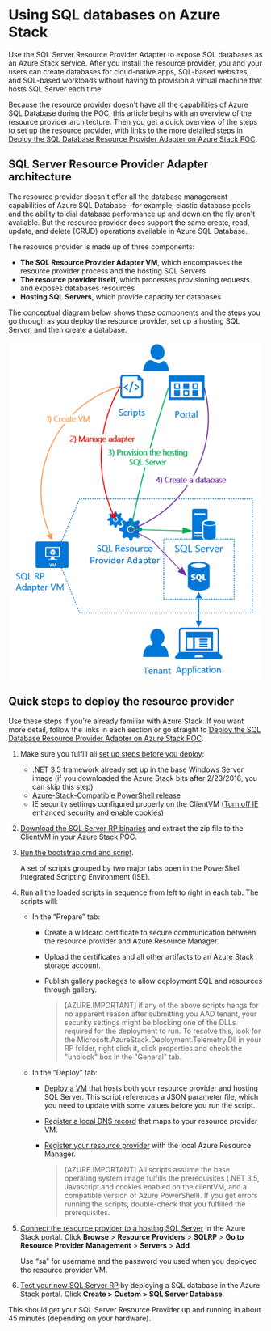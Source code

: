 <properties
	pageTitle="Using SQL databases on Azure Stack | Microsoft Azure"
	description="Learn how you can deploy SQL databases as a service on Azure Stack and the quick steps to deploy the SQL Server Resource Provider Adapter."
	services="azure-stack"
	documentationCenter=""
	authors="Dumagar"
	manager="byronr"
	editor=""/>

<tags
	ms.service="multiple"
	ms.workload="na"
	ms.tgt_pltfrm="na"
	ms.devlang="na"
	ms.topic="article"
	ms.date="04/27/2016"
	ms.author="dumagar"/>

# Using SQL databases on Azure Stack

Use the SQL Server Resource Provider Adapter to expose SQL databases as an Azure Stack service. After you install the resource provider, you and your users can create databases for cloud-native apps, SQL-based websites, and SQL-based workloads without having to provision a virtual machine that hosts SQL Server each time.

Because the resource provider doesn't have all the capabilities of Azure SQL Database during the POC, this article begins with an overview of the resource provider architecture. Then you get a quick overview of the steps to set up the resource provider, with links to the more detailed steps in [Deploy the SQL Database Resource Provider Adapter on Azure Stack POC](azure-stack-sql-rp-deploy-long.md).

## SQL Server Resource Provider Adapter architecture
The resource provider doesn't offer all the database management capabilities of Azure SQL Database--for example, elastic database pools and the ability to dial database performance up and down on the fly aren't available. But the resource provider does support the same create, read, update, and delete (CRUD) operations available in Azure SQL Database.

The resource provider is made up of three components:

- **The SQL Resource Provider Adapter VM**, which encompasses the resource provider process and the hosting SQL Servers
- **The resource provider itself**, which processes provisioning requests and exposes databases resources
- **Hosting SQL Servers**, which provide capacity for databases

The conceptual diagram below shows these components and the steps you go through as you deploy the resource provider, set up a hosting SQL Server, and then create a database.

![Azure Stack SQL Resource Provider Adapter simple architecture](./media/azure-stack-sql-rp-deploy-short/sqlrparch.png)

## Quick steps to deploy the resource provider
Use these steps if you're already familiar with Azure Stack. If you want more detail, follow the links in each section or go straight to [Deploy the SQL Database Resource Provider Adapter on Azure Stack POC](azure-stack-sql-rp-deploy-long.md).

1.  Make sure you fulfill all [set up steps before you deploy](azure-stack-sql-rp-deploy-long.md#set-up-steps-before-you-deploy):

    - .NET 3.5 framework already set up in the base Windows Server image (if you downloaded the Azure Stack bits after 2/23/2016, you can skip this step)
    - [Azure-Stack-Compatible PowerShell release](http://aka.ms/azStackPsh)
    - IE security settings configured properly on the ClientVM ([Turn off IE enhanced security and enable cookies](azure-stack-sql-rp-deploy-long.md#Turn-off-IE-enhanced-security-and-enable-cookies))

2. [Download the SQL Server RP binaries](http://aka.ms/massqlrprfrsh) and extract the zip file to the ClientVM in your Azure Stack POC.

3. [Run the bootstrap.cmd and script](azure-stack-sql-rp-deploy-long.md#Bootstrap-the-resource-provider-deployment-PowerShell-and-Prepare-for-deployment).

   A set of scripts grouped by two major tabs open in the PowerShell Integrated Scripting Environment (ISE).

4. Run all the loaded scripts in sequence from left to right in each tab. The scripts will:
	  - In the “Prepare” tab:
        - Create a wildcard certificate to secure communication between the resource provider and Azure Resource Manager.
        - Upload the certificates and all other artifacts to an Azure Stack storage account.
        - Publish gallery packages to allow deployment SQL and resources through gallery.

 			> [AZURE.IMPORTANT] if any of the above scripts hangs for no apparent reason after submitting you AAD tenant, your security settings might be blocking one of the DLLs required for the deployment to run. To resolve this, look for the Microsoft.AzureStack.Deployment.Telemetry.Dll in your RP folder, right click it, click properties and check the "unblock" box in the "General" tab.

	  - In the “Deploy” tab:
        - [Deploy a VM](azure-stack-sql-rp-deploy-long.md#Deploy-the-SQL-Server-Resource-Provider-VM) that hosts both your resource provider and hosting SQL Server. This script references a JSON parameter file, which you need to update with some values before you run the script.
        - [Register a local DNS record](azure-stack-sql-rp-deploy-long.md#Update-the-local-DNS) that maps to your resource provider VM.
        - [Register your resource provider](azure-stack-sql-rp-deploy-long.md#Register-the-SQL-RP-Resource-Provider) with the local Azure Resource Manager.

			> [AZURE.IMPORTANT] All scripts assume the base operating system image fulfills the prerequisites (.NET 3.5, Javascript and cookies enabled on the clientVM, and a compatible version of Azure PowerShell). If you get errors running the scripts, double-check that you fulfilled the prerequisites.

5. [Connect the resource provider to a hosting SQL Server](#Provide-capacity-to-your-SQL-Resource-Provider-by-connecting-it-to-a-hosting-SQL-server) in the Azure Stack portal. Click **Browse** &gt; **Resource** **Providers** &gt; **SQLRP** &gt; **Go to Resource Provider** **Management** &gt; **Servers** &gt; **Add**

    Use “sa” for username and the password you used when you deployed the resource provider VM.

6. [Test your new SQL Server RP](/azure-stack-sql-rp-deploy-long.md#create-your-first-sql-database-to-test-your-deployment) by deploying a SQL database in the Azure Stack portal. Click **Create &gt; Custom &gt; SQL Server Database**.

This should get your SQL Server Resource Provider up and running in about 45 minutes (depending on your hardware).
